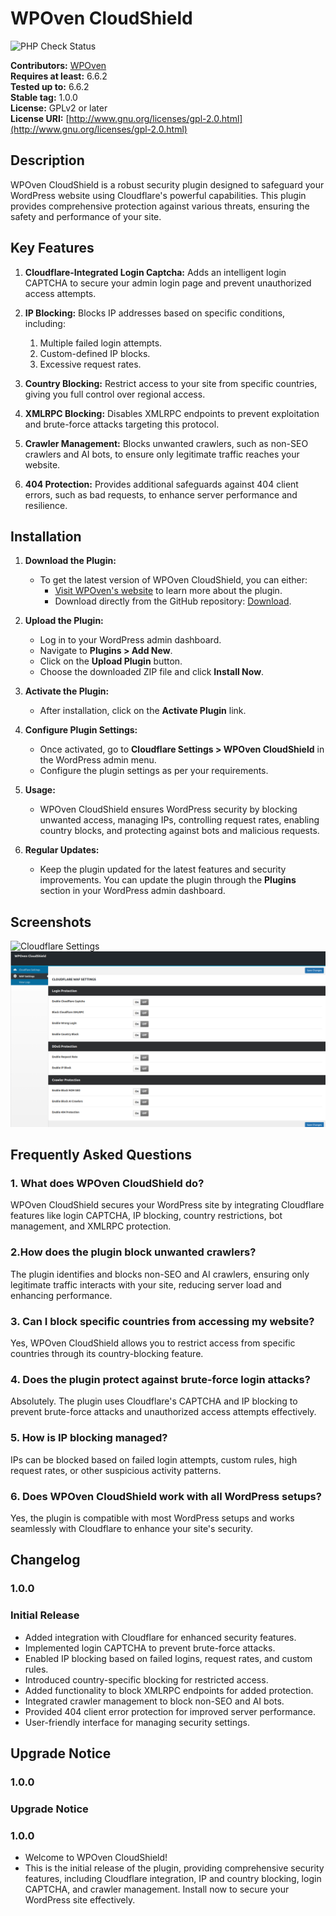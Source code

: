 # WPOven CloudShield

![PHP Check Status](https://github.com/baseapp/wpoven_cloudshield/actions/workflows/action.yml/badge.svg)

**Contributors:** [WPOven](https://www.wpoven.com/)  
**Requires at least:** 6.6.2  
**Tested up to:** 6.6.2  
**Stable tag:** 1.0.0  
**License:** GPLv2 or later  
**License URI:** [http://www.gnu.org/licenses/gpl-2.0.html](http://www.gnu.org/licenses/gpl-2.0.html)

## Description

WPOven CloudShield is a robust security plugin designed to safeguard your WordPress website using Cloudflare's powerful capabilities. This plugin provides comprehensive protection against various threats, ensuring the safety and performance of your site.

## Key Features

1. **Cloudflare-Integrated Login Captcha:**
   Adds an intelligent login CAPTCHA to secure your admin login page and prevent unauthorized access attempts.

2. **IP Blocking:**
   Blocks IP addresses based on specific conditions, including:
      1. Multiple failed login attempts.
      2. Custom-defined IP blocks.
      3. Excessive request rates.

3. **Country Blocking:**
   Restrict access to your site from specific countries, giving you full control over regional access.

4. **XMLRPC Blocking:**
   Disables XMLRPC endpoints to prevent exploitation and brute-force attacks targeting this protocol.

5. **Crawler Management:**
   Blocks unwanted crawlers, such as non-SEO crawlers and AI bots, to ensure only legitimate traffic reaches your website.

6. **404 Protection:**
   Provides additional safeguards against 404 client errors, such as bad requests, to enhance server performance and resilience.

## Installation

1. **Download the Plugin:**

   - To get the latest version of WPOven CloudShield, you can either:
     - [Visit WPOven's website](https://www.wpoven.com/plugins/wpoven-cloudshield) to learn more about the plugin.
     - Download directly from the GitHub repository: [Download](https://github.com/baseapp/wpoven_cloudshield/releases/download/1.0.0/wpoven-cloudshield-2024-11-12.zip).

2. **Upload the Plugin:**

   - Log in to your WordPress admin dashboard.
   - Navigate to **Plugins > Add New**.
   - Click on the **Upload Plugin** button.
   - Choose the downloaded ZIP file and click **Install Now**.

3. **Activate the Plugin:**

   - After installation, click on the **Activate Plugin** link.

4. **Configure Plugin Settings:**

   - Once activated, go to **Cloudflare Settings > WPOven CloudShield** in the WordPress admin menu.
   - Configure the plugin settings as per your requirements.

5. **Usage:**

   - WPOven CloudShield ensures WordPress security by blocking unwanted access, managing IPs, controlling request rates, enabling country blocks, and protecting against bots and malicious requests.

6. **Regular Updates:**
   - Keep the plugin updated for the latest features and security improvements. You can update the plugin through the **Plugins** section in your WordPress admin dashboard.

## Screenshots

![Cloudflare Settings](https://github.com/baseapp/wpoven_cloudshield/blob/main/assets/screenshots/clouldshield_general_settings.png)
![WAF Settings](https://github.com/baseapp/wpoven_cloudshield/blob/main/assets/screenshots/waf_rule_settings.png)

## Frequently Asked Questions

### 1. What does WPOven CloudShield do?

WPOven CloudShield secures your WordPress site by integrating Cloudflare features like login CAPTCHA, IP blocking, country restrictions, bot management, and XMLRPC protection.

### 2.How does the plugin block unwanted crawlers?

The plugin identifies and blocks non-SEO and AI crawlers, ensuring only legitimate traffic interacts with your site, reducing server load and enhancing performance.

### 3. Can I block specific countries from accessing my website?

Yes, WPOven CloudShield allows you to restrict access from specific countries through its country-blocking feature.

### 4. Does the plugin protect against brute-force login attacks?

Absolutely. The plugin uses Cloudflare's CAPTCHA and IP blocking to prevent brute-force attacks and unauthorized access attempts effectively.

### 5. How is IP blocking managed?

IPs can be blocked based on failed login attempts, custom rules, high request rates, or other suspicious activity patterns.

### 6. Does WPOven CloudShield work with all WordPress setups?

Yes, the plugin is compatible with most WordPress setups and works seamlessly with Cloudflare to enhance your site's security.

## Changelog

### 1.0.0

### Initial Release
- Added integration with Cloudflare for enhanced security features.
- Implemented login CAPTCHA to prevent brute-force attacks.
- Enabled IP blocking based on failed logins, request rates, and custom rules.
- Introduced country-specific blocking for restricted access.
- Added functionality to block XMLRPC endpoints for added protection.
- Integrated crawler management to block non-SEO and AI bots.
- Provided 404 client error protection for improved server performance.
- User-friendly interface for managing security settings.

## Upgrade Notice

### 1.0.0

### Upgrade Notice

### 1.0.0
- Welcome to WPOven CloudShield!
- This is the initial release of the plugin, providing comprehensive security features, including Cloudflare integration, IP and country blocking, login       CAPTCHA, and crawler management. Install now to secure your WordPress site effectively.
